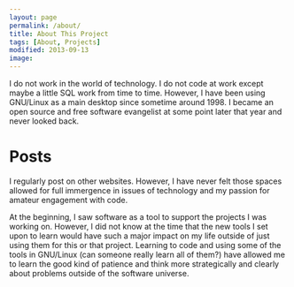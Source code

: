 ```yaml
---
layout: page
permalink: /about/
title: About This Project
tags: [About, Projects]
modified: 2013-09-13
image:
---
```


I do not work in the world of technology. I do not code at work except maybe a little SQL work from time to time. However, I have been using GNU/Linux as a main desktop since sometime around 1998. I became an open source and free software evangelist at some point later that year and never looked back.



# Posts

I regularly post on other websites. However, I have never felt those spaces allowed for full immergence in issues of technology and my passion for amateur engagement with code.

At the beginning, I saw software as a tool to support the projects I was working on. However, I did not know at the time that the new tools I set upon to learn would have such a major impact on my life outside of just using them for this or that project. Learning to code and using some of the tools in GNU/Linux (can someone really learn all of them?) have allowed me to learn the good kind of patience and think more strategically and clearly about problems outside of the software universe.

